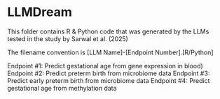 # LLMDream

This folder contains R & Python code that was generated by the LLMs tested in the study by Sarwal et al. (2025)

The filename convention is [LLM Name]-[Endpoint Number].[R/Python]

Endpoint #1: Predict gestational age from gene expression in blood)
Endpoint #2: Predict preterm birth from microbiome data
Endpoint #3: Predict early preterm birth from microbiome data
Endpoint #4: Predict gestational age from methylation data
